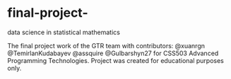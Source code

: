 # final-project-
data science in statistical mathematics


The final project work of the GTR team with contributors: @xuanrgn @TemirlanKudabayev @assquire @Gulbarshyn27 for CSS503 Advanced Programming Technologies. Project was created for educational purposes only.

